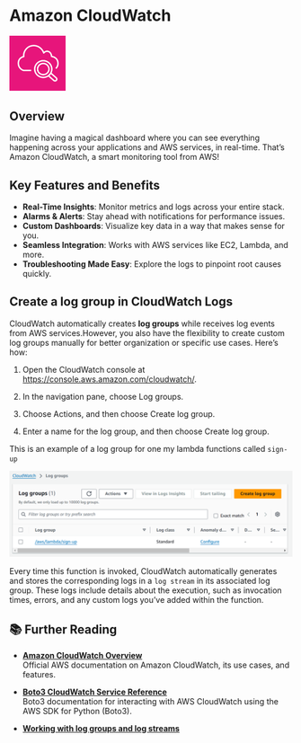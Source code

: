 # Amazon CloudWatch

<img src="../../images/cloudwatch.png" alt="cloudwatch logo" width="100"/>

## Overview

Imagine having a magical dashboard where you can see everything happening across your applications and AWS services, in real-time. That’s Amazon CloudWatch, a smart monitoring tool from AWS!

## Key Features and Benefits

- **Real-Time Insights**: Monitor metrics and logs across your entire stack.
- **Alarms & Alerts**: Stay ahead with notifications for performance issues.
- **Custom Dashboards**: Visualize key data in a way that makes sense for you.
- **Seamless Integration**: Works with AWS services like EC2, Lambda, and more.
- **Troubleshooting Made Easy**: Explore the logs to pinpoint root causes quickly.

## Create a log group in CloudWatch Logs

CloudWatch automatically creates **log groups** while receives log events from AWS services.However, you also have the flexibility to create custom log groups manually for better organization or specific use cases. Here’s how:

1. Open the CloudWatch console at https://console.aws.amazon.com/cloudwatch/.

2. In the navigation pane, choose Log groups.

3. Choose Actions, and then choose Create log group.

4. Enter a name for the log group, and then choose Create log group.

This is an example of a log group for one my lambda functions called `sign-up`

<img src="../../images/cloudwatch1.png" alt="lambda logo" width="700"/>

Every time this function is invoked, CloudWatch automatically generates and stores the corresponding logs in a `log stream` in its associated log group. These logs include details about the execution, such as invocation times, errors, and any custom logs you’ve added within the function.

## 📚 Further Reading

- **[Amazon CloudWatch Overview](https://aws.amazon.com/cloudwatch/)**  
  Official AWS documentation on Amazon CloudWatch, its use cases, and features.

- **[Boto3 CloudWatch Service Reference](https://boto3.amazonaws.com/v1/documentation/api/latest/reference/services/cloudwatch.html)**  
  Boto3 documentation for interacting with AWS CloudWatch using the AWS SDK for Python (Boto3).

- **[Working with log groups and log streams](https://docs.aws.amazon.com/AmazonCloudWatch/latest/logs/Working-with-log-groups-and-streams.html)**
